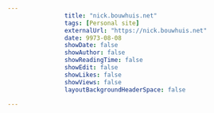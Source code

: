 ---
                title: "nick.bouwhuis.net"
                tags: [Personal site]
                externalUrl: "https://nick.bouwhuis.net"
                date: 9973-08-08
                showDate: false
                showAuthor: false
                showReadingTime: false
                showEdit: false
                showLikes: false
                showViews: false
                layoutBackgroundHeaderSpace: false
                ---
